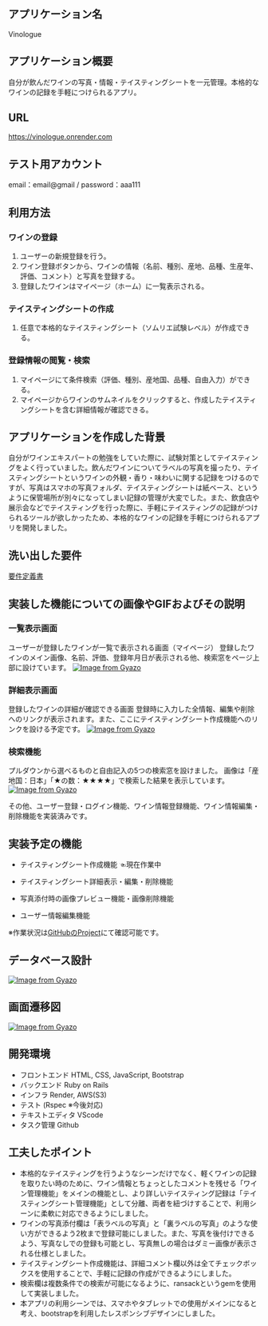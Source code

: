## アプリケーション名
Vinologue

## アプリケーション概要
自分が飲んだワインの写真・情報・テイスティングシートを一元管理。本格的なワインの記録を手軽につけられるアプリ。

## URL
https://vinologue.onrender.com

## テスト用アカウント
email：email@gmail  /  password：aaa111

## 利用方法
### ワインの登録
1. ユーザーの新規登録を行う。
2. ワイン登録ボタンから、ワインの情報（名前、種別、産地、品種、生産年、評価、コメント）と写真を登録する。
3. 登録したワインはマイページ（ホーム）に一覧表示される。
### テイスティングシートの作成
1. 任意で本格的なテイスティングシート（ソムリエ試験レベル）が作成できる。
### 登録情報の閲覧・検索
1. マイページにて条件検索（評価、種別、産地国、品種、自由入力）ができる。
2. マイページからワインのサムネイルをクリックすると、作成したテイスティングシートを含む詳細情報が確認できる。

## アプリケーションを作成した背景
自分がワインエキスパートの勉強をしていた際に、試験対策としてテイスティングをよく行っていました。飲んだワインについてラベルの写真を撮ったり、テイスティングシートというワインの外観・香り・味わいに関する記録をつけるのですが、写真はスマホの写真フォルダ、テイスティングシートは紙ベース、というように保管場所が別々になってしまい記録の管理が大変でした。また、飲食店や展示会などでテイスティングを行った際に、手軽にテイスティングの記録がつけられるツールが欲しかったため、本格的なワインの記録を手軽につけられるアプリを開発しました。

## 洗い出した要件
[要件定義書](https://docs.google.com/spreadsheets/d/1ta_3GaoYquenckBBGd-YntBVzTxk_-qlm5A6bHPTO4g/edit?usp=sharing)

## 実装した機能についての画像やGIFおよびその説明
### 一覧表示画面
ユーザーが登録したワインが一覧で表示される画面（マイページ）
登録したワインのメイン画像、名前、評価、登録年月日が表示される他、検索窓をページ上部に設けています。
[![Image from Gyazo](https://i.gyazo.com/710d2763e0950d96f00b62a9bea6b0be.jpg)](https://gyazo.com/710d2763e0950d96f00b62a9bea6b0be)
### 詳細表示画面
登録したワインの詳細が確認できる画面
登録時に入力した全情報、編集や削除へのリンクが表示されます。また、ここにテイスティングシート作成機能へのリンクを設ける予定です。
[![Image from Gyazo](https://i.gyazo.com/19457943402889f80272ce0f6d2e1dfa.png)](https://gyazo.com/19457943402889f80272ce0f6d2e1dfa)
### 検索機能
プルダウンから選べるものと自由記入の5つの検索窓を設けました。
画像は「産地国：日本」「★の数：★★★★」で検索した結果を表示しています。
[![Image from Gyazo](https://i.gyazo.com/be9284d1043bdd5d362e5ef1ff5af561.png)](https://gyazo.com/be9284d1043bdd5d362e5ef1ff5af561)

その他、ユーザー登録・ログイン機能、ワイン情報登録機能、ワイン情報編集・削除機能を実装済みです。

## 実装予定の機能
- テイスティングシート作成機能 ☜現在作業中

- テイスティングシート詳細表示・編集・削除機能
- 写真添付時の画像プレビュー機能・画像削除機能
- ユーザー情報編集機能

※作業状況は[GitHubのProject](https://github.com/users/KEYproducts/projects/2)にて確認可能です。

## データベース設計
[![Image from Gyazo](https://i.gyazo.com/94c0fcefe6f577e41ae86edecdf5e0fc.png)](https://gyazo.com/94c0fcefe6f577e41ae86edecdf5e0fc)

## 画面遷移図
[![Image from Gyazo](https://i.gyazo.com/f5836b9a2d3289ebf24ada254708b5a3.png)](https://gyazo.com/f5836b9a2d3289ebf24ada254708b5a3)

## 開発環境
- フロントエンド HTML, CSS, JavaScript, Bootstrap
- バックエンド Ruby on Rails
- インフラ Render, AWS(S3)
- テスト (Rspec ※今後対応)
- テキストエディタ VScode
- タスク管理 Github

<!-- ## ローカルでの動作方法 -->

## 工夫したポイント
- 本格的なテイスティングを行うようなシーンだけでなく、軽くワインの記録を取りたい時のために、ワイン情報とちょっとしたコメントを残せる「ワイン管理機能」をメインの機能とし、より詳しいテイスティング記録は「テイスティングシート管理機能」として分離、両者を紐づけすることで、利用シーンに柔軟に対応できるようにしました。
- ワインの写真添付欄は「表ラベルの写真」と「裏ラベルの写真」のような使い方ができるよう2枚まで登録可能にしました。また、写真を後付けできるよう、写真なしでの登録も可能とし、写真無しの場合はダミー画像が表示される仕様としました。
- テイスティングシート作成機能は、詳細コメント欄以外は全てチェックボックスを使用することで、手軽に記録の作成ができるようにしました。
- 検索欄は複数条件での検索が可能になるように、ransackというgemを使用して実装しました。
- 本アプリの利用シーンでは、スマホやタブレットでの使用がメインになると考え、bootstrapを利用したレスポンシブデザインにしました。

